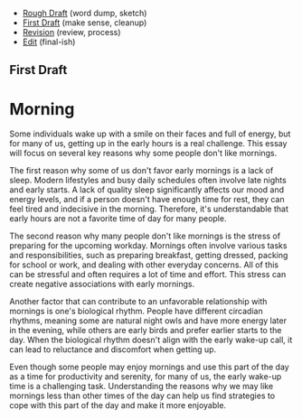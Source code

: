 - [Rough Draft](rough-draft.md) (word dump, sketch)
- [First Draft](first-draft.md) (make sense, cleanup)
- [Revision](revision.md) (review, process)
- [Edit](index.md) (final-ish)

## First Draft

# Morning

Some individuals wake up with a smile on their faces and full of energy, but for many of us, getting up in the early hours is a real challenge. This essay will focus on several key reasons why some people don't like mornings.

The first reason why some of us don't favor early mornings is a lack of sleep. Modern lifestyles and busy daily schedules often involve late nights and early starts. A lack of quality sleep significantly affects our mood and energy levels, and if a person doesn't have enough time for rest, they can feel tired and indecisive in the morning. Therefore, it's understandable that early hours are not a favorite time of day for many people.

The second reason why many people don't like mornings is the stress of preparing for the upcoming workday. Mornings often involve various tasks and responsibilities, such as preparing breakfast, getting dressed, packing for school or work, and dealing with other everyday concerns. All of this can be stressful and often requires a lot of time and effort. This stress can create negative associations with early mornings.

Another factor that can contribute to an unfavorable relationship with mornings is one's biological rhythm. People have different circadian rhythms, meaning some are natural night owls and have more energy later in the evening, while others are early birds and prefer earlier starts to the day. When the biological rhythm doesn't align with the early wake-up call, it can lead to reluctance and discomfort when getting up.

Even though some people may enjoy mornings and use this part of the day as a time for productivity and serenity, for many of us, the early wake-up time is a challenging task. Understanding the reasons why we may like mornings less than other times of the day can help us find strategies to cope with this part of the day and make it more enjoyable.

